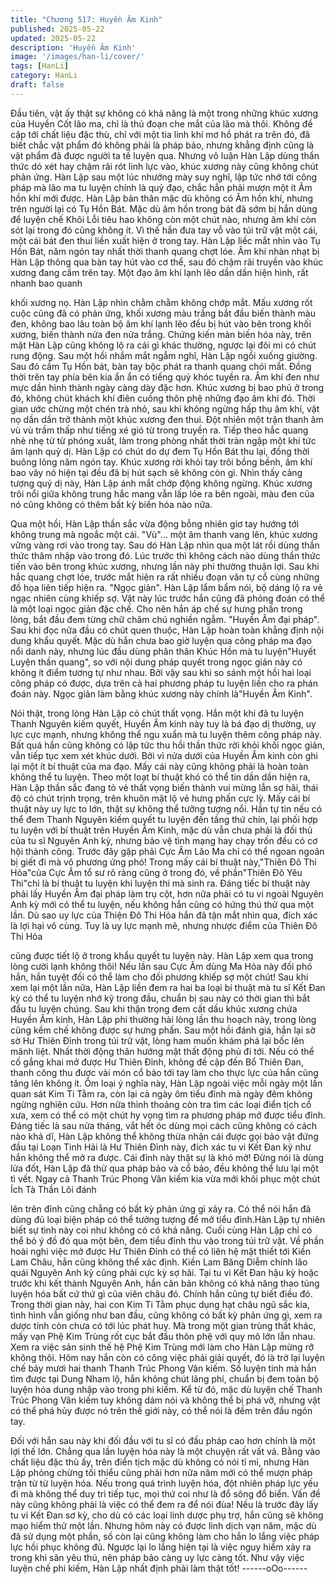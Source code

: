 ```yaml
---
title: "Chương 517: Huyền Âm Kinh"
published: 2025-05-22
updated: 2025-05-22
description: 'Huyền Âm Kinh'
image: '/images/han-li/cover/'
tags: [HanLi]
category: HanLi
draft: false
---
```


Đầu tiên, vật ấy thật sự không có khả năng là một trong những
khúc xương của Huyền Cốt lão ma, chỉ là thủ đoạn che mắt của
lão mà thôi.
Không đề cập tới chất liệu đặc thù, chỉ với một tia linh khí mơ hồ
phát ra trên đó, đã biết chắc vật phẩm đó không phải là pháp bảo,
nhưng khẳng định cũng là vật phẩm đã được người ta tế luyện
qua.
Nhưng vô luận Hàn Lập dùng thần thức dó xét hay chậm rãi rót
linh lực vào, khúc xương này cũng không chút phản ứng.
Hàn Lập sau một lúc nhướng mày suy nghĩ, lập tức nhớ tới công
pháp mà lão ma tu luyện chính là quỷ đạo, chắc hẳn phải mượn
một ít Âm hồn khí mới được.
Hàn Lập bản thân mặc dù không có Âm hồn khí, nhưng trên
người lại có Tụ Hồn Bát.
Mặc dù âm hồn trong bát đã sớm bị hắn dùng để luyện chế Khôi
Lỗi tiêu hao không còn một chút nào, nhưng âm khí còn sót lại
trong đó cũng không ít.
Vì thế hắn đưa tay vỗ vào túi trữ vật một cái, một cái bát đen thui
liền xuất hiện ở trong tay.
Hàn Lập liếc mắt nhìn vào Tụ Hồn Bát, năm ngón tay nhất thời
thanh quang chợt lóe.
Âm khí nhàn nhạt bị Hàn Lập thông qua bàn tay hút vào cơ thể,
sau đó chậm rãi truyền vào khúc xương đang cầm trên tay.
Một đạo âm khí lạnh lẽo dần dần hiện hình, rất nhanh bao quanh

khối xương nọ.
Hàn Lập nhìn chằm chằm không chớp mắt.
Mấu xương rốt cuộc cũng đã có phản ứng, khối xương màu trắng
bắt đầu biến thành màu đen, không bao lâu toàn bộ âm khí lạnh
lẽo đều bị hút vào bên trong khối xương, biến thành nửa đen nửa
trắng.
Chứng kiến màn biến hóa này, trên mặt Hàn Lập cũng không lộ ra
cái gì khác thường, ngược lại đôi mi có chút rung động.
Sau một hồi nhắm mắt ngẫm nghĩ, Hàn Lập ngồi xuống giường.
Sau đó cầm Tụ Hồn bát, bàn tay bộc phát ra thanh quang chói
mắt.
Đồng thời trên tay phía bên kia ẩn ẩn có tiếng quỷ khóc tuyền ra.
Âm khí đen như mực dần hình thành ngày càng dày đặc hơn.
Khúc xương bị bao phủ ở trong đó, không chút khách khí điên
cuồng thôn phệ những đạo âm khí đó.
Thời gian ước chừng một chén trà nhỏ, sau khi không ngừng hấp
thụ âm khí, vật nọ dần dần trở thành một khúc xương đen thui.
Đột nhiên một trận thanh âm vù vù trầm thấp như tiếng xé gió từ
trong truyền ra. Tiếp theo hắc quang nhè nhẹ từ từ phóng xuất,
làm trong phòng nhất thời tràn ngập một khí tức âm lạnh quỷ dị.
Hàn Lập có chút do dự đem Tụ Hồn Bát thu lại, đồng thời buông
lỏng năm ngón tay. Khúc xương rời khỏi tay trôi bồng bềnh, âm
khí bao vây nó hiện tại đều đã bị hút sạch sẽ không còn gì.
Nhìn thấy cảng tượng quỷ dị này, Hàn Lập ánh mắt chớp động
không ngừng.
Khúc xương trôi nổi giữa không trung hắc mang vẫn lấp lóe ra
bên ngoài, màu đen của nó cũng không có thêm bất kỳ biến hóa
nào nữa.

Qua một hồi, Hàn Lập thần sắc vừa động bỗng nhiên giơ tay
hướng tới không trung mà ngoắc một cái.
"Vù"… một âm thanh vang lên, khúc xương vững vàng rơi vào
trong tay.
Sau dó Hàn Lập nhìn qua một lát rồi dùng thần thức thâm nhập
vào trong đó.
Lúc trước thì không cách nào dùng thần thức tiến vào bên trong
khúc xương, nhưng lần này phi thường thuận lợi.
Sau khi hắc quang chợt lóe, trước mắt hiện ra rất nhiều đoạn văn
tự cổ cùng những đồ họa liên tiếp hiện ra.
"Ngọc giản". Hàn Lập lẩm bẩm nói, bộ dáng lộ ra vẻ ngạc nhiên
cùng khiếp sợ.
Vật này lúc trước hắn cũng đã phỏng đoán có thể là một loại ngọc
giản đặc chế.
Cho nên hắn áp chế sự hưng phấn trong lòng, bắt đầu đem từng
chữ chăm chú nghiền ngẫm.
"Huyền Âm đại pháp".
Sau khi đọc nửa đầu có chút quen thuộc, Hàn Lập hoàn toàn
khẳng định nội dung khẩu quyết.
Mặc dù hắn chưa bao giờ luyện qua công pháp ma đạo nổi danh
này, nhưng lúc đầu dùng phân thân Khúc Hồn mà tu luyện"Huyết
Luyện thần quang", so với nội dung pháp quyết trong ngọc giản
này có không ít điểm tương tự như nhau.
Bởi vậy sau khi so sánh một hồi hai loại công pháp có được, dựa
trên cả hai phương pháp tu luyện liền cho ra phán đoán này.
Ngọc giản làm bằng khúc xương này chính là"Huyền Âm Kinh".

Nói thật, trong lòng Hàn Lập có chút thất vọng.
Hắn một khi đã tu luyện Thanh Nguyên kiếm quyết, Huyền Âm
kinh này tuy là bá đạo dị thường, uy lực cực mạnh, nhưng không
thể ngu xuẩn mà tu luyện thêm công pháp này.
Bất quá hắn cũng không có lập tức thu hồi thần thức rời khỏi khối
ngọc giản, vẫn tiếp tục xem xét khúc dưới.
Bởi vì nửa dưới của Huyền Âm kinh còn ghi lại một ít bí thuật của
ma đạo. Mấy cái này cũng không phải là hoàn toàn không thể tu
luyện.
Theo một loạt bí thuật khó có thể tin dần dần hiện ra, Hàn Lập
thần sắc đang tỏ vẻ thất vọng biến thành vui mừng lẫn sợ hãi, thái
độ có chút trịnh trọng, trên khuôn mặt lộ vẻ hưng phấn cực lỳ.
Mấy cái bí thuật này uy lực to lớn, thật sự không thể tưởng tượng
nổi.
Hắn tự tin nếu có thể đem Thanh Nguyên kiếm quyết tu luyện đến
tầng thứ chín, lại phối hợp tu luyện với bí thuật trên Huyền Âm
Kinh, mặc dù vẫn chưa phải là đối thủ của tu sĩ Nguyên Anh kỳ,
nhưng bảo vệ tình mạng hay chạy trốn đều có cơ hội thành công.
Trước đây gặp phải Cực Âm Lão Ma chỉ có thể ngoan ngoãn bị
giết đi mà vô phương ứng phó!
Trong mấy cái bí thuật này,"Thiên Đô Thi Hỏa"của Cực Âm tổ sư
rõ ràng cũng ở trong đó, về phần"Thiên Đô Yêu Thi"chỉ là bí thuật
tu luyện khi luyện thi mà sinh ra.
Đáng tiếc bí thuật này phải lấy Huyền Âm đại pháp làm trụ cột,
hơn nữa phải có tu vi ngoài Nguyên Anh kỳ mới có thể tu luyện,
nếu không hắn cũng có hứng thú thử qua một lần.
Dù sao uy lực của Thiện Đô Thi Hỏa hắn đã tận mắt nhìn qua,
đích xác là lợi hại vô cùng.
Tuy là uy lực mạnh mẽ, nhưng nhược điểm của Thiên Đô Thi Hỏa

cũng được tiết lộ ở trong khẩu quyết tu luyện này.
Hàn Lập xem qua trong lòng cười lạnh không thôi!
Nếu lần sau Cực Âm dùng Ma Hỏa này đối phó hắn, hắn tuyệt đối
có thể làm cho đối phương khiếp sợ một chút!
Sau khi xem lại một lần nữa, Hàn Lập liền đem ra hai ba loại bí
thuật mà tu sĩ Kết Đan kỳ có thể tu luyện nhớ kỹ trong đầu, chuẩn
bị sau này có thời gian thì bắt đầu tu luyện chúng.
Sau khi thận trọng đem cất dấu khúc xương chứa Huyền Âm
kinh, Hàn Lập phi thường hài lòng lần thu hoạch này, trong lòng
cũng kềm chế không được sự hưng phấn.
Sau một hồi đánh giá, hắn lại sờ sờ Hư Thiên Đỉnh trong túi trữ
vật, lòng ham muốn khám phá lại bốc lên mãnh liệt.
Nhất thời động thân hướng mật thất động phủ đi tới.
Nếu có thể cố gắng khai mở được Hư Thiên Đỉnh, không đề cập
đến Bổ Thiên Đan, thanh công thu được vài món cổ bảo tới tay
làm cho thực lực của hắn cũng tăng lên không ít.
Ôm loại ý nghĩa này, Hàn Lập ngoài việc mỗi ngày một lần quan
sát Kim Ti Tằm ra, còn lại cả ngày ôm tiểu đỉnh mà ngày đêm
không ngừng nghiên cứu. Hơn nữa thỉnh thoảng còn tra tìm các
loại điển tịch cổ xưa, xem có thể có một chút hy vọng tìm ra
phương pháp mở được tiểu đỉnh.
Đáng tiếc là sau nửa tháng, vắt hết óc dùng mọi cách cũng không
có cách nào khả dĩ, Hàn Lập không thể không thừa nhận cái
được gọi bảo vật đứng đầu tại Loạn Tinh Hải là Hư Thiên Đỉnh
này, đích xác tu vi Kết Đan kỳ như hắn không thể mở ra được.
Cái đỉnh này thật sự là khó mở!
Đừng nói là dùng lửa đốt, Hàn Lập đã thử qua pháp bảo và cổ
bảo, đều không thể lưu lại một tì vết. Ngay cả Thanh Trúc Phong
Vân kiếm kia vừa mới khôi phục một chút Ích Tà Thần Lôi đánh

lên trên đỉnh cũng chẳng có bất kỳ phản ứng gì xảy ra.
Có thể nói hắn đã dùng đủ loại biện pháp có thể tưởng tượng để
mở tiểu đỉnh.Hàn Lập tự nhiên biết sự tình này coi như không có
có khả năng.
Cuối cùng Hàn Lập chỉ có thể bỏ ý đồ đó qua một bên, đem tiểu
đỉnh thu vào trong túi trữ vật.
Về phần hoài nghi việc mở được Hư Thiên Đỉnh có thể có liên hệ
mật thiết tới Kiền Lam Châu, hắn cũng không thể xác định.
Kiền Lam Băng Diễm chính lão quái Nguyên Anh kỳ cũng phải
cực kỳ sợ hãi.
Tại tu vi Kết Đan hậu kỳ hoặc trước khi kết thành Nguyên Anh,
hắn căn bản không có khả năng thao túng luyện hóa bất cứ thứ gì
của viên châu đó.
Chính hắn cũng tự biết điều đó.
Trong thời gian này, hai con Kim Ti Tằm phục dụng hạt châu ngũ
sắc kia, tình hình vẫn giống như ban đầu, cũng không có bất kỳ
phản ứng gì, xem ra dược tính còn chưa có tới lúc phát huy.
Mà trong một gian trùng thất khác, mấy vạn Phệ Kim Trùng rốt
cục bắt đầu thôn phệ với quy mô lớn lẫn nhau. Xem ra việc sản
sinh thế hệ Phệ Kim Trùng mới làm cho Hàn Lập mừng rỡ không
thôi.
Hôm nay hắn còn có công việc phải giải quyết, đó là trở lại luyện
chế bảy mươi hai thanh Thanh Trúc Phong Vân kiếm.
Số luyện tinh mà hắn tìm được tại Dung Nham lộ, hắn không chút
lãng phí, chuẩn bị đem toàn bộ luyện hóa dung nhập vào trong
phi kiếm.
Kể từ đó, mặc dù luyện chế Thanh Trúc Phong Vân kiếm tuy
không dám nói và không thể bị phá vỡ, nhưng vật có thể phá hủy
được nó trên thế giới này, có thể nói là đếm trên đầu ngón tay.

Đối với hắn sau này khi đối đầu với tu sĩ có đấu pháp cao hơn
chính là một lợi thế lớn.
Chẳng qua lần luyện hóa này là một chuyện rất vất vả.
Bằng vào chất liệu đặc thù ấy, trên điển tịch mặc dù không có nói
tỉ mỉ, nhưng Hàn Lập phỏng chừng tối thiểu cũng phải hơn nữa
năm mới có thể mượn pháp trận từ từ luyện hóa.
Nếu trong quá trình luyện hóa, đột nhiên pháp lực yếu đi mà
không thể duy trì tiếp tục, mọi thứ coi như là đổ sông đổ biển.
Vấn đề này cũng không phải là việc có thể đem ra để nói đùa!
Nếu là trước đây lấy tu vi Kết Đan sơ kỳ, cho dù có các loại linh
dược phụ trợ, hắn cũng sẽ không mạo hiểm thử một lần.
Nhưng hôm này có được linh dịch vạn năm, mặc dù đã sử dụng
một phần, số còn lại cũng không làm cho hắn lo lắng việc pháp
lực hồi phục không đủ.
Ngược lại lo lắng hiện tại là việc nguy hiểm xảy ra trong khi săn
yêu thú, nên pháp bảo càng uy lực càng tốt.
Như vậy việc luyện chế phi kiếm, Hàn Lập nhất định phải làm thật
tốt!
------oOo------
